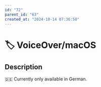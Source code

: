 ```yaml
---
id: "72"
parent_id: "63"
created_at: "2024-10-14 07:36:50"
---
```


# 🏷️ VoiceOver/macOS

## Description

🇩🇪 Currently only available in German.